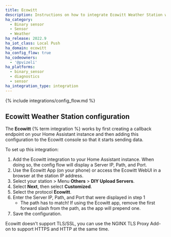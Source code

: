 ```yaml
---
title: Ecowitt
description: Instructions on how to integrate Ecowitt Weather Station within Home Assistant.
ha_category:
  - Binary sensor
  - Sensor
  - Weather
ha_release: 2022.9
ha_iot_class: Local Push
ha_domain: ecowitt
ha_config_flow: true
ha_codeowners:
  - '@pvizeli'
ha_platforms:
  - binary_sensor
  - diagnostics
  - sensor
ha_integration_type: integration
---
```


{% include integrations/config_flow.md %}

## Ecowitt Weather Station configuration

The **Ecowitt** {% term integration %} works by first creating a callback endpoint on your Home Assistant instance and then adding this configuration to the Ecowitt console so that it starts sending data.

To set up this integration:

1. Add the Ecowitt integration to your Home Assistant instance. When doing so, the config flow will display a Server IP, Path, and Port.
2. Use the Ecowitt App (on your phone) or access the Ecowitt WebUI in a browser at the station IP address.
3. Select your station > Menu **Others** > **DIY Upload Servers**.
4. Select **Next**, then select **Customized**.
5. Select the protocol **Ecowitt**.
6. Enter the Server IP, Path, and Port that were displayed in step 1 
    - The path has to match! If using the Ecowitt app, remove the first forward slash from the path, as the app will prepend one.
7. Save the configuration.

Ecowitt doesn't support TLS/SSL, you can use the NGINX TLS Proxy Add-on to support HTTPS and HTTP at the same time.
